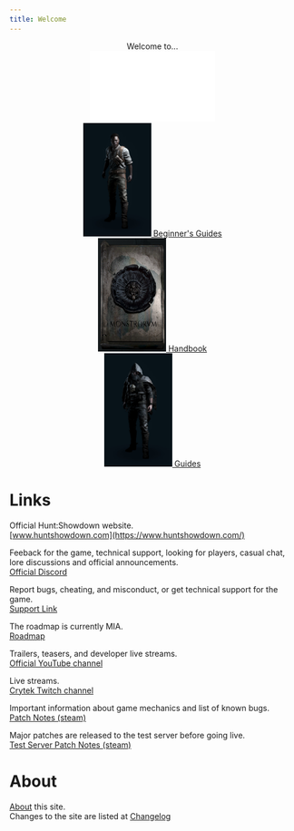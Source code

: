 ```yaml
---
title: Welcome
---
```


<p style="text-align:center">
  Welcome to...  
  <br/>
  <img src="assets/img/logo-nav.png" width="220" height="124">
  <br/>
  
  <a href="beginner">
    <img width="120" height="200" src="assets/img/beginner.png"/>
    Beginner's Guides
  <a/>
  <br/>
  <a href="handbook">
    <img width="120" height="200" src="assets/img/handbook.png"/>
    Handbook
  <a/>
  <br/>
  <a href="guides">
    <img width="120" height="200" src="assets/img/guides.png"/>
    Guides
  <a/>
</p>

# Links
Official Hunt:Showdown website.  
[www.huntshowdown.com](https://www.huntshowdown.com/)  

Feeback for the game, technical support, looking for players, casual chat, lore discussions and official announcements.  
[Official Discord](https://discord.gg/huntshowdown)

Report bugs, cheating, and misconduct, or get technical support for the game.  
[Support Link](https://huntshowdown.kayako.com/)

The roadmap is currently MIA.   
[Roadmap](https://www.huntshowdown.com/roadmap)

Trailers, teasers, and developer live streams.  
[Official YouTube channel](https://www.youtube.com/c/HuntShowdown)

Live streams.  
[Crytek Twitch channel](https://www.twitch.tv/crytek)

Important information about game mechanics and list of known bugs.  
[Patch Notes (steam)](https://store.steampowered.com/newshub/app/594650?updates=true)

Major patches are released to the test server before going live.  
[Test Server Patch Notes (steam)](https://steamcommunity.com/app/770720/allnews/)

# About
[About](about) this site.  
Changes to the site are listed at [Changelog](change-log) 


